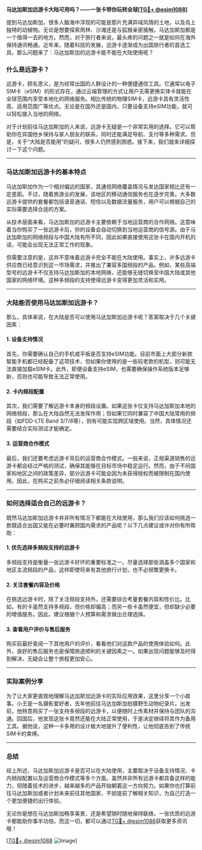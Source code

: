 **马达加斯加远游卡大陆可用吗？——一张卡带你玩转全球[[TG💪+ @esim1088](https://t.me/s/esim1088)]**

提到马达加斯加，很多人脑海中浮现的可能是那片充满异域风情的土地，以及岛上独特的动植物。无论是想要探索雨林、沙滩还是与狐猴亲密接触，马达加斯加都是一个值得一去的地方。然而，对于旅行者来说，最头疼的问题之一就是如何在海外保持通讯畅通。近年来，随着科技的发展，远游卡逐渐成为出国旅行者的首选工具。那么问题来了：马达加斯加的远游卡能不能在大陆使用呢？

### 什么是远游卡？

远游卡，顾名思义，是为经常出国的人群设计的一种便捷通信工具。它通常以电子SIM卡（eSIM）的形式存在，通过云端管理的方式让用户无需更换实体卡就能在全球范围内享受本地化的网络服务。相比传统的物理SIM卡，远游卡具有灵活性高、适用范围广等优点。无论是在国外还是国内，只要设备支持eSIM功能，就可以轻松接入当地的网络。

对于计划前往马达加斯加的人来说，远游卡无疑是一个非常实用的选择。它可以帮助你在异国他乡保持与家人朋友的联系，同时还能满足导航、支付等多种需求。但是，关于“大陆是否能用”的疑问，很多人仍然感到困惑。接下来，我们就来详细探讨一下这个问题。

---

### 马达加斯加远游卡的基本特点

马达加斯加作为一个相对偏远的国家，其通信网络覆盖情况与发达国家相比还有一定差距。不过，随着旅游业的发展，该地区的移动通信服务也在逐步完善。大多数远游卡提供的套餐都包括语音通话、短信以及数据流量服务，用户可以根据自己的实际需要选择合适的方案。

从技术层面来看，马达加斯加的远游卡主要依赖于当地运营商的合作网络。这意味着当你购买了一张远游卡后，你的设备会自动切换到当地运营商的信号源。由于马达加斯加的网络频段与中国大陆有所不同，因此如果直接使用这张卡在国内开机的话，可能会出现无法正常工作的现象。

但需要注意的是，这并不意味着远游卡完全不能在大陆使用。事实上，许多远游卡供应商已经意识到这一市场需求，并推出了兼容多国频段的产品。例如，某些高端型号的远游卡不仅支持马达加斯加的本地网络，还能够无缝切换至中国大陆或其他国家的网络环境。这种多频段的支持使得远游卡变得更加灵活和实用。

---

### 大陆能否使用马达加斯加远游卡？

那么，具体来说，在大陆是否可以使用马达加斯加远游卡呢？答案取决于几个关键因素：

#### 1. **设备支持情况**
   首先，你需要确认自己的手机或平板是否支持eSIM功能。目前市面上大部分新款智能手机都已经配备了这项技术，但如果你使用的是一些较老款的机型，则可能无法直接加载eSIM卡。此外，即便设备支持eSIM，也需要确保操作系统版本足够新，否则也可能导致无法正常使用。

#### 2. **卡内频段配置**
   其次，我们需要了解远游卡本身的频段设置。如果这张卡仅支持马达加斯加本地的网络频段，那么在大陆自然无法发挥作用；但如果它同时兼容了中国大陆常用的频段（如FDD-LTE Band 3/7/8等），则有可能实现跨区域使用。当然，具体情况还需要结合实际测试才能确定。

#### 3. **运营商合作模式**
   最后，我们还要考虑远游卡背后的运营商合作模式。一般来说，正规渠道销售的远游卡都会经过严格的测试，确保其能够在目标市场中稳定运行。然而，由于不同国家和地区之间的政策差异，部分远游卡可能会因为未获得授权而被限制在国内使用。因此，在购买之前务必仔细阅读相关条款说明。

---

### 如何选择适合自己的远游卡？

既然马达加斯加远游卡并非所有情况下都能在大陆使用，那么我们应该如何挑选一款既适合出国又能在必要时兼顾国内需求的产品呢？以下几点建议或许对你有所帮助：

#### 1. **优先选择多频段支持的远游卡**
   多频段支持是衡量一张远游卡好坏的重要标准之一。尽量选择那些涵盖多个国家和地区主流频段的产品，这样即使将来有其他旅行计划，也不必频繁更换卡。

#### 2. **关注套餐内容及价格**
   在挑选远游卡时，除了关注频段支持外，还需要综合考量套餐内容和性价比。比如，有的卡虽然支持多频段，但价格却偏高；而另一些卡虽然便宜，但却缺少必要的增值服务。因此，建议根据个人预算和需求做出合理选择。

#### 3. **查看用户评价与售后服务**
   购买前最好查阅一下其他用户的评价，看看他们对这款产品的使用体验如何。此外，良好的售后服务也是保障旅途顺利的关键因素之一。如果出现问题能够及时得到解决，无疑会让整个旅程更加安心。

---

### 实际案例分享

为了让大家更直观地理解马达加斯加远游卡的实际应用效果，这里分享一个小故事。小王是一名摄影爱好者，去年他前往马达加斯加拍摄野生动物纪录片。出发前，他特意购买了一张支持多频段的远游卡，以便随时上传素材并保持与团队的沟通。回国后，他发现这张卡竟然还能在大陆正常使用，于是决定继续将其作为备用工具。据他说，这种一卡多用的设计极大地提升了便利性，让他彻底告别了传统SIM卡的束缚。

---

### 总结

综上所述，马达加斯加远游卡是否可以在大陆使用，主要取决于设备支持情况、卡内频段配置以及运营商合作模式等多个方面。虽然并非所有远游卡都具备这样的能力，但随着技术的进步，越来越多的产品开始朝着这一方向努力。如果你也打算前往马达加斯加或者计划未来前往其他国家，不妨提前了解相关知识，为自己打造一个更加便捷的出行体验。

无论你是想在马达加斯加畅享美景，还是希望随时随地保持联络，一张优质的远游卡都能助你事半功倍。而这一切，都可以通过[TG💪+ @esim1088](https://t.me/s/esim1088)获取更多资讯哦！

[[TG💪+ @esim1088](https://t.me/s/esim1088) ![Image](https://i.postimg.cc/4NQfJmqS/Snipaste-2025-05-13-00-14-12.png)]